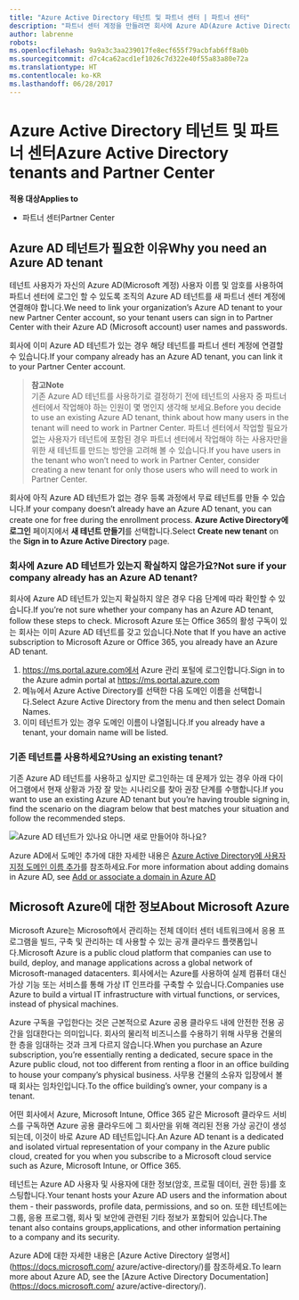 ```yaml
---
title: "Azure Active Directory 테넌트 및 파트너 센터 | 파트너 센터"
description: "파트너 센터 계정을 만들려면 회사에 Azure AD(Azure Active Directory) 테넌트가 있어야 합니다. Azure AD는 Microsoft의 클라우드 기반 디렉터리 및 ID 관리 서비스입니다."
author: labrenne
robots: 
ms.openlocfilehash: 9a9a3c3aa239017fe8ecf655f79acbfab6ff8a0b
ms.sourcegitcommit: d7c4ca62acd1ef1026c7d322e40f55a83a80e72a
ms.translationtype: HT
ms.contentlocale: ko-KR
ms.lasthandoff: 06/28/2017
---
```

# <a name="azure-active-directory-tenants-and-partner-center"></a><span data-ttu-id="b7e63-104">Azure Active Directory 테넌트 및 파트너 센터</span><span class="sxs-lookup"><span data-stu-id="b7e63-104">Azure Active Directory tenants and Partner Center</span></span>  

**<span data-ttu-id="b7e63-105">적용 대상</span><span class="sxs-lookup"><span data-stu-id="b7e63-105">Applies to</span></span>**

-  <span data-ttu-id="b7e63-106">파트너 센터</span><span class="sxs-lookup"><span data-stu-id="b7e63-106">Partner Center</span></span>

## <a name="why-you-need-an-azure-ad-tenant"></a><span data-ttu-id="b7e63-107">Azure AD 테넌트가 필요한 이유</span><span class="sxs-lookup"><span data-stu-id="b7e63-107">Why you need an Azure AD tenant</span></span>

<span data-ttu-id="b7e63-108">테넌트 사용자가 자신의 Azure AD(Microsoft 계정) 사용자 이름 및 암호를 사용하여 파트너 센터에 로그인 할 수 있도록 조직의 Azure AD 테넌트를 새 파트너 센터 계정에 연결해야 합니다.</span><span class="sxs-lookup"><span data-stu-id="b7e63-108">We need to link your organization’s Azure AD tenant to your new Partner Center account, so your tenant users can sign in to Partner Center with their Azure AD (Microsoft account) user names and passwords.</span></span>

<span data-ttu-id="b7e63-109">회사에 이미 Azure AD 테넌트가 있는 경우 해당 테넌트를 파트너 센터 계정에 연결할 수 있습니다.</span><span class="sxs-lookup"><span data-stu-id="b7e63-109">If your company already has an Azure AD tenant, you can link it to your Partner Center account.</span></span> 

>**<span data-ttu-id="b7e63-110">참고</span><span class="sxs-lookup"><span data-stu-id="b7e63-110">Note</span></span>**<br> <span data-ttu-id="b7e63-111">기존 Azure AD 테넌트를 사용하기로 결정하기 전에 테넌트의 사용자 중 파트너 센터에서 작업해야 하는 인원이 몇 명인지 생각해 보세요.</span><span class="sxs-lookup"><span data-stu-id="b7e63-111">Before you decide to use an existing Azure AD tenant, think about how many users in the tenant will need to work in Partner Center.</span></span> <span data-ttu-id="b7e63-112">파트너 센터에서 작업할 필요가 없는 사용자가 테넌트에 포함된 경우 파트너 센터에서 작업해야 하는 사용자만을 위한 새 테넌트를 만드는 방안을 고려해 볼 수 있습니다.</span><span class="sxs-lookup"><span data-stu-id="b7e63-112">If you have users in the tenant who won’t need to work in Partner Center, consider creating a new tenant for only those users who will need to work in Partner Center.</span></span>

<span data-ttu-id="b7e63-113">회사에 아직 Azure AD 테넌트가 없는 경우 등록 과정에서 무료 테넌트를 만들 수 있습니다.</span><span class="sxs-lookup"><span data-stu-id="b7e63-113">If your company doesn’t already have an Azure AD tenant, you can create one for free during the enrollment process.</span></span> <span data-ttu-id="b7e63-114">**Azure Active Directory에 로그인** 페이지에서 **새 테넌트 만들기**를 선택합니다.</span><span class="sxs-lookup"><span data-stu-id="b7e63-114">Select **Create new tenant** on the **Sign in to Azure Active Directory** page.</span></span> 

### <a name="not-sure-if-your-company-already-has-an-azure-ad-tenant"></a><span data-ttu-id="b7e63-115">회사에 Azure AD 테넌트가 있는지 확실하지 않은가요?</span><span class="sxs-lookup"><span data-stu-id="b7e63-115">Not sure if your company already has an Azure AD tenant?</span></span>

<span data-ttu-id="b7e63-116">회사에 Azure AD 테넌트가 있는지 확실하지 않은 경우 다음 단계에 따라 확인할 수 있습니다.</span><span class="sxs-lookup"><span data-stu-id="b7e63-116">If you’re not sure whether your company has an Azure AD tenant, follow these steps to check.</span></span> <span data-ttu-id="b7e63-117">Microsoft Azure 또는 Office 365의 활성 구독이 있는 회사는 이미 Azure AD 테넌트를 갖고 있습니다.</span><span class="sxs-lookup"><span data-stu-id="b7e63-117">Note that If you have an active subscription to Microsoft Azure or Office 365, you already have an Azure AD tenant.</span></span>
1.  <span data-ttu-id="b7e63-118">https://ms.portal.azure.com에서 Azure 관리 포털에 로그인합니다.</span><span class="sxs-lookup"><span data-stu-id="b7e63-118">Sign in to the Azure admin portal at https://ms.portal.azure.com</span></span>
2.  <span data-ttu-id="b7e63-119">메뉴에서 Azure Active Directory를 선택한 다음 도메인 이름을 선택합니다.</span><span class="sxs-lookup"><span data-stu-id="b7e63-119">Select Azure Active Directory from the menu and then select Domain Names.</span></span>
3.  <span data-ttu-id="b7e63-120">이미 테넌트가 있는 경우 도메인 이름이 나열됩니다.</span><span class="sxs-lookup"><span data-stu-id="b7e63-120">If you already have a tenant, your domain name will be listed.</span></span>

### <a name="using-an-existing-tenant"></a><span data-ttu-id="b7e63-121">기존 테넌트를 사용하세요?</span><span class="sxs-lookup"><span data-stu-id="b7e63-121">Using an existing tenant?</span></span>

<span data-ttu-id="b7e63-122">기존 Azure AD 테넌트를 사용하고 싶지만 로그인하는 데 문제가 있는 경우 아래 다이어그램에서 현재 상황과 가장 잘 맞는 시나리오를 찾아 권장 단계를 수행합니다.</span><span class="sxs-lookup"><span data-stu-id="b7e63-122">If you want to use an existing Azure AD tenant but you’re having trouble signing in, find the scenario on the diagram below that best matches your situation and follow the recommended steps.</span></span> 

![Azure AD 테넌트가 있나요 아니면 새로 만들어야 하나요?](images/onboardingAADFlow.png)

<span data-ttu-id="b7e63-124">Azure AD에서 도메인 추가에 대한 자세한 내용은 [Azure Active Directory에 사용자 지정 도메인 이름 추가](https://docs.microsoft.com/azure/active-directory/active-directory-add-domain)를 참조하세요.</span><span class="sxs-lookup"><span data-stu-id="b7e63-124">For more information about adding domains in Azure AD, see [Add or associate a domain in Azure AD](https://docs.microsoft.com/azure/active-directory/active-directory-add-domain)</span></span>

## <a name="about-microsoft-azure"></a><span data-ttu-id="b7e63-125">Microsoft Azure에 대한 정보</span><span class="sxs-lookup"><span data-stu-id="b7e63-125">About Microsoft Azure</span></span>

<span data-ttu-id="b7e63-126">Microsoft Azure는 Microsoft에서 관리하는 전체 데이터 센터 네트워크에서 응용 프로그램을 빌드, 구축 및 관리하는 데 사용할 수 있는 공개 클라우드 플랫폼입니다.</span><span class="sxs-lookup"><span data-stu-id="b7e63-126">Microsoft Azure is a public cloud platform that companies can use to build, deploy, and manage applications across a global network of Microsoft-managed datacenters.</span></span> <span data-ttu-id="b7e63-127">회사에서는 Azure를 사용하여 실제 컴퓨터 대신 가상 기능 또는 서비스를 통해 가상 IT 인프라를 구축할 수 있습니다.</span><span class="sxs-lookup"><span data-stu-id="b7e63-127">Companies use Azure to build a virtual IT infrastructure with virtual functions, or services, instead of physical machines.</span></span> 

<span data-ttu-id="b7e63-128">Azure 구독을 구입한다는 것은 근본적으로 Azure 공용 클라우드 내에 안전한 전용 공간을 임대한다는 의미입니다. 회사의 물리적 비즈니스를 수용하기 위해 사무용 건물의 한 층을 임대하는 것과 크게 다르지 않습니다.</span><span class="sxs-lookup"><span data-stu-id="b7e63-128">When you purchase an Azure subscription, you’re essentially renting a dedicated, secure space in the Azure public cloud, not too different from renting a floor in an office building to house your company’s physical business.</span></span> <span data-ttu-id="b7e63-129">사무용 건물의 소유자 입장에서 볼 때 회사는 임차인입니다.</span><span class="sxs-lookup"><span data-stu-id="b7e63-129">To the office building’s owner, your company is a tenant.</span></span> 

<span data-ttu-id="b7e63-130">어떤 회사에서 Azure, Microsoft Intune, Office 365 같은 Microsoft 클라우드 서비스를 구독하면 Azure 공용 클라우드에 그 회사만을 위해 격리된 전용 가상 공간이 생성되는데, 이것이 바로 Azure AD 테넌트입니다.</span><span class="sxs-lookup"><span data-stu-id="b7e63-130">An Azure AD tenant is a dedicated and isolated virtual representation of your company in the Azure public cloud, created for you when you subscribe to a Microsoft cloud service such as Azure, Microsoft Intune, or Office 365.</span></span> 

<span data-ttu-id="b7e63-131">테넌트는 Azure AD 사용자 및 사용자에 대한 정보(암호, 프로필 데이터, 권한 등)를 호스팅합니다.</span><span class="sxs-lookup"><span data-stu-id="b7e63-131">Your tenant hosts your Azure AD users and the information about them - their passwords, profile data, permissions, and so on.</span></span> <span data-ttu-id="b7e63-132">또한 테넌트에는 그룹, 응용 프로그램, 회사 및 보안에 관련된 기타 정보가 포함되어 있습니다.</span><span class="sxs-lookup"><span data-stu-id="b7e63-132">The tenant also contains groups,applications, and other information pertaining to a company and its security.</span></span> 

<span data-ttu-id="b7e63-133">Azure AD에 대한 자세한 내용은 [Azure Active Directory 설명서](https://docs.microsoft.com/ azure/active-directory/)를 참조하세요.</span><span class="sxs-lookup"><span data-stu-id="b7e63-133">To learn more about Azure AD, see the [Azure Active Directory Documentation](https://docs.microsoft.com/ azure/active-directory/).</span></span> 